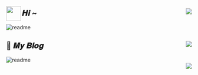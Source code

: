 ### 

<img align='left' width='40' src='https://emojis.slackmojis.com/emojis/images/1623215441/44110/cat_pls.gif?1623215441'/> 

## 𝑯𝒊 ~ <img align='right' src="https://visitor-badge.glitch.me/badge?page_id=yesmore.yesmore" />

<div align=''>
  <img alt='readme' src="https://github-readme-stats.vercel.app/api?username=yesmore&show_icons=true&theme=radical" />   
</div>

## ​:blossom: 𝑴𝒚 𝑩𝒍𝒐𝒈 <a href='https://yesmore.cc' target='_blank'><img align='right' src='https://img.shields.io/website?down_message=%E5%93%A6%E8%B1%81&label=Blog&logo=github&up_message=online&url=https%3A%2F%2Fyesmore.cc'/></a>

<div align=''>
  <img alt='readme' src='https://metrics.lecoq.io/yesmore?template=classic&base.header=0&base.activity=0&base.community=0&base.repositories=0&pagespeed=1&pagespeed.url=.user.website&pagespeed.detailed=false&pagespeed.screenshot=false&config.timezone=Etc%2FGMT-8'/>    
</div>

<img align='right' src='https://img.shields.io/gitter/room/yesmore/yesmoreforchat'/>


<!-- ## 🖥️ 𝑻𝒆𝒄𝒉𝒏𝒐𝒍𝒐𝒈𝒊𝒆𝒔 𝒂𝒏𝒅 𝑺𝒌𝒊𝒍𝒍𝒔 

<div align=''>
  <code>
    <a href='javascript:;'><img width="35px" src='https://cdn.jsdelivr.net/gh/devicons/devicon/icons/github/github-original.svg'/></a>
  </code>
  <code>
    <a href='javascript:;'><img width="35px" src='https://cdn.jsdelivr.net/gh/devicons/devicon/icons/vscode/vscode-plain.svg'/></a>
  </code>
  <code>
    <a href='javascript:;'><img width="35px" src='https://cdn.jsdelivr.net/gh/devicons/devicon/icons/chrome/chrome-plain.svg'/></a>
  </code>
  &nbsp;
  <code>
    <a href='javascript:;'><img width="35px" src='https://cdn.jsdelivr.net/gh/devicons/devicon/icons/html5/html5-plain.svg'/></a>
  </code>
  <code>
    <a href='javascript:;'><img width="35px" src='https://cdn.jsdelivr.net/gh/devicons/devicon/icons/css3/css3-plain.svg'/></a>
  </code>
  <code>
    <a href='javascript:;'><img width="35px" src='https://cdn.jsdelivr.net/gh/devicons/devicon/icons/javascript/javascript-plain.svg'/></a>
  </code>
  <code>
    <a href='javascript:;'><img width="35px" src='https://cdn.jsdelivr.net/gh/devicons/devicon/icons/typescript/typescript-plain.svg'/></a>
  </code>
  <code>
    <a href='javascript:;'><img width="35px" src='https://cdn.jsdelivr.net/gh/devicons/devicon/icons/nodejs/nodejs-plain.svg'/></a>
  </code>
</div>

## 🔥 𝑹𝒆𝒄𝒆𝒏𝒕𝒍𝒚

- ​:orange_book: <a href='https://github.com/yesmore/pre-interview' target='_blank'>pre-interview</a> - 前端零散知识点
- ✨ [Different UI](https://github.com/yesmore/different-ui) - A Vue.js 3 UI Library -->
